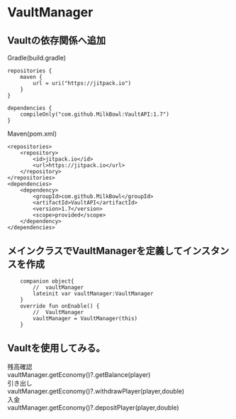 # VaultManager
  
## Vaultの依存関係へ追加
Gradle(build.gradle)  
```$xslt
repositories {
    maven {
        url = uri("https://jitpack.io")
    }
}

dependencies {
    compileOnly("com.github.MilkBowl:VaultAPI:1.7")
}
```  
Maven(pom.xml)  
```$xslt
<repositories>
	<repository>
		<id>jitpack.io</id>
		<url>https://jitpack.io</url>
	</repository>
</repositories>
<dependencies>
    <dependency>
        <groupId>com.github.MilkBowl</groupId>
        <artifactId>VaultAPI</artifactId>
        <version>1.7</version>
        <scope>provided</scope>
    </dependency>
</dependencies>
```  
  
## メインクラスでVaultManagerを定義してインスタンスを作成  
```$xslt
    companion object{
        //  vaultManager
        lateinit var vaultManager:VaultManager
    }
    override fun onEnable() {
        //  VaultManager
        vaultManager = VaultManager(this)
    }
```  
## Vaultを使用してみる。  
残高確認  
vaultManager.getEconomy()?.getBalance(player)  
引き出し  
vaultManager.getEconomy()?.withdrawPlayer(player,double)  
入金  
vaultManager.getEconomy()?.depositPlayer(player,double)  

